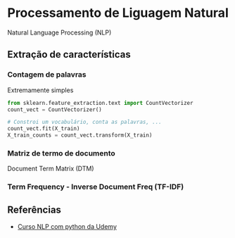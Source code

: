 # Processamento de Liguagem Natural
Natural Language Processing (NLP) 

## Extração de características 

### Contagem de palavras 
Extremamente simples 
```python 
from sklearn.feature_extraction.text import CountVectorizer 
count_vect = CountVectorizer()

# Constroi um vocabulário, conta as palavras, ...
count_vect.fit(X_train) 
X_train_counts = count_vect.transform(X_train) 

```


### Matriz de termo de documento
Document Term Matrix (DTM) 


### Term Frequency - Inverse Document Freq (TF-IDF) 




## Referências 
* [Curso NLP com python da Udemy](https://www.udemy.com/course/nlp-natural-language-processing-with-python) 
